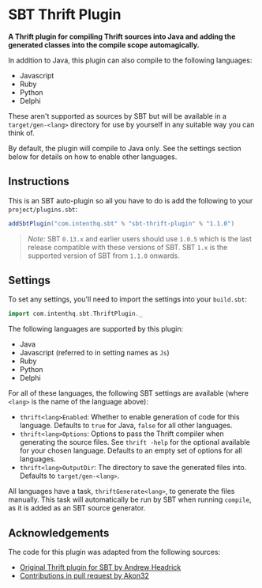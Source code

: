 # SBT Thrift Plugin

**A Thrift plugin for compiling Thrift sources into Java and adding the generated classes into the compile scope automagically.**

In addition to Java, this plugin can also compile to the following languages:

* Javascript
* Ruby
* Python
* Delphi

These aren't supported as sources by SBT but will be available in a `target/gen-<lang>` directory for use by yourself in any suitable way you can think of.

By default, the plugin will compile to Java only. See the settings section below for details on how to enable other languages.

## Instructions

This is an SBT auto-plugin so all you have to do is add the following to your `project/plugins.sbt`:

```scala
addSbtPlugin("com.intenthq.sbt" % "sbt-thrift-plugin" % "1.1.0")
```

> *Note:* SBT `0.13.x` and earlier users should use `1.0.5` which is the last release compatible with these versions of SBT. SBT `1.x` is the supported version of SBT from `1.1.0` onwards.

## Settings

To set any settings, you'll need to import the settings into your `build.sbt`:

```scala
import com.intenthq.sbt.ThriftPlugin._
```

The following languages are supported by this plugin:

* Java
* Javascript (referred to in setting names as `Js`)
* Ruby
* Python
* Delphi

For all of these languages, the following SBT settings are available (where `<lang>` is the name of the language above):

* `thrift<lang>Enabled`: Whether to enable generation of code for this language. Defaults to `true` for Java, `false` for all other languages.
* `thrift<lang>Options`: Options to pass the Thrift compiler when generating the source files. See `thrift -help` for the optional available for your chosen language. Defaults to an empty set of options for all languages.
* `thrift<lang>OutputDir`: The directory to save the generated files into. Defaults to `target/gen-<lang>`.

All languages have a task, `thriftGenerate<lang>`, to generate the files manually. This task will automatically be run by SBT when running `compile`, as it is added as an SBT source generator.

## Acknowledgements

The code for this plugin was adapted from the following sources:

* [Original Thrift plugin for SBT by Andrew Headrick](https://github.com/bigtoast/sbt-thrift)
* [Contributions in pull request by Akon32](https://github.com/bigtoast/sbt-thrift/pull/9)
